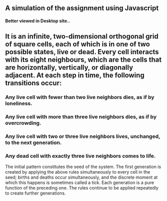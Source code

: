 ## A simulation of the assignment using Javascript



#### Better viewed in Desktop site..


## It is an infinite, two-dimensional orthogonal grid of square cells, each of which is in one of two possible states, live or dead. Every cell interacts with its eight neighbours, which are the cells that are horizontally, vertically, or diagonally adjacent. At each step in time, the following transitions occur:

### Any live cell with fewer than two live neighbors dies, as if by loneliness.
### Any live cell with more than three live neighbors dies, as if by overcrowding.
### Any live cell with two or three live neighbors lives, unchanged, to the next generation.
### Any dead cell with exactly three live neighbors comes to life.


The initial pattern constitutes the seed of the system. The first generation is created by applying the above rules simultaneously to every cell in the seed; births and deaths occur simultaneously, and the discrete moment at which this happens is sometimes called a tick. Each generation is a pure function of the preceding one. The rules continue to be applied repeatedly to create further generations.